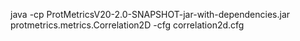 java -cp ProtMetricsV20-2.0-SNAPSHOT-jar-with-dependencies.jar protmetrics.metrics.Correlation2D -cfg correlation2d.cfg